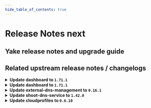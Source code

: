 ```yaml
---
hide_table_of_contents: true
---
```


# Release Notes next

## Yake release notes and upgrade guide

## Related upstream release notes / changelogs


<details>
<summary><b>Update dashboard to <code>1.71.1</code></b></summary>

# [gardener/dashboard]

## 🐛 Bug Fixes

- `[USER]` Fixed an issue where the error message `_all is not a function` was displayed on the `ALL PROJECTS` page. by @holgerkoser [#1663]

## Docker Images
- dashboard: `europe-docker.pkg.dev/gardener-project/releases/gardener/dashboard:1.71.1`


</details>

<details>
<summary><b>Update dashboard to <code>1.71.1</code></b></summary>

# [gardener/dashboard]

## 🐛 Bug Fixes

- `[USER]` Fixed an issue where the error message `_all is not a function` was displayed on the `ALL PROJECTS` page. by @holgerkoser [#1663]

## Docker Images
- dashboard: `europe-docker.pkg.dev/gardener-project/releases/gardener/dashboard:1.71.1`


</details>

<details>
<summary><b>Update external-dns-management to <code>0.16.1</code></b></summary>

# [gardener/external-dns-management]

## ⚠️ Breaking Changes

- `[OPERATOR]` Change OCI Image Registry from GCR (`eu.gcr.io/gardener-project`) to Artifact-Registry (`europe-docker.pkg.dev/gardener-project/releases`). Users should update their references.  
   by @ccwienk [#342]
- `[OPERATOR]` rfc2136 provider expects TSIGSecret in base64 encoded format (previously base64 decoded was expected) by @Avarei [#347]
## ✨ New Features

- `[USER]` [AWS Route53] Create an additional alias `AAAA` record for load balancers (NLBs) if load balancer target domain name has an IPv6 address. by @MartinWeindel [#341]
## 🏃 Others

- `[OPERATOR]` Bumps golang from 1.21.4 to 1.21.5. by @dependabot[bot] [#338]
- `[DEVELOPER]` Remove vendoring by @MartinWeindel [#345]

## Docker Images
- dns-controller-manager: `europe-docker.pkg.dev/gardener-project/releases/dns-controller-manager:v0.16.1`


</details>

<details>
<summary><b>Update shoot-dns-service to <code>1.42.0</code></b></summary>

# [gardener/external-dns-management]

## ⚠️ Breaking Changes

- `[OPERATOR]` rfc2136 provider expects TSIGSecret in base64 encoded format (previously base64 decoded was expected) by @Avarei [gardener/external-dns-management#347]
- `[OPERATOR]` Change OCI Image Registry from GCR (`eu.gcr.io/gardener-project`) to Artifact-Registry (`europe-docker.pkg.dev/gardener-project/releases`). Users should update their references.  
   by @ccwienk [gardener/external-dns-management#342]
## ✨ New Features

- `[USER]` [AWS Route53] Create an additional alias `AAAA` record for load balancers (NLBs) if load balancer target domain name has an IPv6 address. by @MartinWeindel [gardener/external-dns-management#341]
## 🏃 Others

- `[DEVELOPER]` Remove vendoring by @MartinWeindel [gardener/external-dns-management#345]
- `[OPERATOR]` Bumps golang from 1.21.4 to 1.21.5. by @dependabot[bot] [gardener/external-dns-management#338]
# [gardener/gardener-extension-shoot-dns-service]

## 🏃 Others

- `[OPERATOR]` Bump github.com/gardener/gardener from 1.85.0 to 1.86.0. by @MartinWeindel [#268]
- `[DEVELOPER]` Remove vendoring from project by @MartinWeindel [#268]

</details>

<details>
<summary><b>Update cloudprofiles to <code>0.6.10</code></b></summary>

**Full Changelog**: https://github.com/gardener-community/cloudprofiles/compare/0.6.9...0.6.10

</details>
